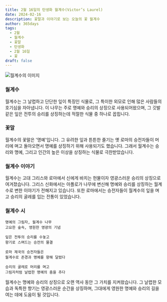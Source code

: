 ```yaml
---
title: 2월 16일의 탄생화 월계수(Victor’s Laurel)
date: 2024-02-16
description: 꽃말과 이야기로 보는 오늘의 꽃 월계수
author: 365days
tags:
  - 2월
  - 월계수
  - 꽃말
  - 탄생화
  - 2월 16일
  - 꽃
draft: false
---
```


![월계수의 이미지](https://cdn.pixabay.com/photo/2017/09/23/19/24/laurel-2779880_1280.jpg#center)


### 월계수
월계수는 그 날렵하고 단단한 잎이 특징인 식물로, 그 특이한 외모로 인해 많은 사람들의 호기심을 자아냅니다. 이 나무는 주로 명예와 승리의 상징으로 사용되어왔으며, 그 깃발 같은 잎은 전투의 승리를 상징하는데 적절한 식물 중 하나로 꼽힙니다.

### 꽃말
월계수의 꽃말은 '명예'입니다. 그 유려한 잎과 튼튼한 줄기는 옛 로마의 승전자들이 머리에 며고 돌아오면서 명예를 상징하기 위해 사용되기도 했습니다. 그래서 월계수는 승리와 명예, 그리고 인간의 높은 이상을 상징하는 식물로 극찬받았습니다.

### 월계수 이야기
월계수는 고대 그리스와 로마에서 신에게 바치는 헌물이자 영광스러운 승리의 상징으로 여겨졌습니다. 그리스 신화에서는 아폴로가 나무에 변신해 명예와 승리를 상징하는 월계수로 변한 이야기가 전해지고 있습니다. 또한 로마에서는 승전자들이 월계수의 잎을 며고 승리의 굴레를 입는 전통이 있었습니다.

### 월계수 시

	명예의 그림자, 월계수 나무  
	고요한 숲속, 영원한 영광의 기념
	
	잎은 전투의 승리를 수놓고  
	향기로 스며드는 승전의 물결
	
	로마 제국의 승전자들은  
	월계수로 존경과 명예를 향해 달렸다
	
	승리의 굴레로 머리를 며고  
	그림자처럼 날렵한 명예의 춤을 추다

월계수는 명예와 승리의 상징으로 오랜 역사 동안 그 가치를 지켜왔습니다. 그 날렵한 모습과 독특한 향기는 영광스러운 순간을 상징하며, 그대에게 영원한 명예와 승리의 길을 여는 데에 도움이 될 것입니다.